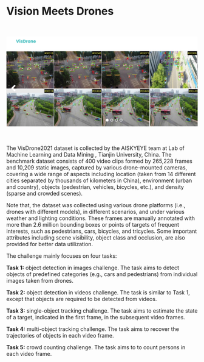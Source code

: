 # Vision Meets Drones
<p><br>
<div>
<img src="https://github.com/F-Aghaeipoor/DL-Vision-Meets-Drones/blob/master/Sources/1.png" />
</div>
<p><br>
  
The VisDrone2021 dataset is collected by the AISKYEYE team at Lab of Machine Learning and Data Mining , Tianjin University, China. The benchmark dataset consists of 400 video clips formed by 265,228 frames and 10,209 static images, captured by various drone-mounted cameras, covering a wide range of aspects including location (taken from 14 different cities separated by thousands of kilometers in China), environment (urban and country), objects (pedestrian, vehicles, bicycles, etc.), and density (sparse and crowded scenes). 
  
Note that, the dataset was collected using various drone platforms (i.e., drones with different models), in different scenarios, and under various weather and lighting conditions. These frames are manually annotated with more than 2.6 million bounding boxes or points of targets of frequent interests, such as pedestrians, cars, bicycles, and tricycles. Some important attributes including scene visibility, object class and occlusion, are also provided for better data utilization.

The challenge mainly focuses on four tasks:

**Task 1:** object detection in images challenge. The task aims to detect objects of predefined categories (e.g., cars and pedestrians) from individual images taken from drones.

**Task 2:** object detection in videos challenge. The task is similar to Task 1, except that objects are required to be detected from videos.

**Task 3:** single-object tracking challenge. The task aims to estimate the state of a target, indicated in the first frame, in the subsequent video frames.

**Task 4:** multi-object tracking challenge. The task aims to recover the trajectories of objects in each video frame.

**Task 5:** crowd counting challenge. The task aims to to count persons in each video frame.
